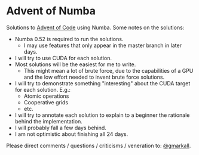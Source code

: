 Advent of Numba
===============

Solutions to [Advent of Code](https://adventofcode.com) using Numba. Some notes
on the solutions:

* Numba 0.52 is required to run the solutions.
  * I may use features that only appear in the master branch in later days.
* I will try to use CUDA for each solution.
* Most solutions will be the easiest for me to write.
  * This might mean a lot of brute force, due to the capabilities of a GPU and
    the low effort needed to invent brute force solutions.
* I will try to demonstrate something "interesting" about the CUDA target for
  each solution. E.g.:
  * Atomic operations
  * Cooperative grids
  * etc.
* I will try to annotate each solution to explain to a beginner the rationale
  behind the implementation.
* I will probably fall a few days behind.
* I am not optimistic about finishing all 24 days.

Please direct comments / questions / criticisms / veneration to:
[@gmarkall](https://twitter.com/gmarkall).
